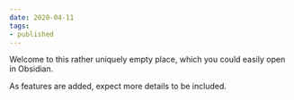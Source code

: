 ```yaml
---
date: 2020-04-11
tags:
- published
---
```


Welcome to this rather uniquely empty place, which you could easily open in Obsidian.

As features are added, expect more details to be included.
